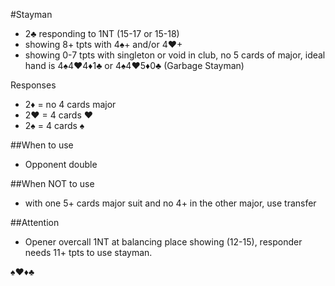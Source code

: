 #Stayman
- 2♣ responding to 1NT (15-17 or 15-18)
- showing 8+ tpts with 4♠+ and/or 4♥+
- showing 0-7 tpts with singleton or void in club, no 5 cards of major, ideal hand is 4♠4♥4♦1♣ or 4♠4♥5♦0♣ (Garbage Stayman)

Responses 
- 2♦ = no 4 cards major
- 2♥ = 4 cards ♥
- 2♠ = 4 cards ♠

##When to use
- Opponent double

##When NOT to use
- with one 5+ cards major suit and no 4+ in the other major, use transfer

##Attention
- Opener overcall 1NT at balancing place showing (12-15), responder needs 11+ tpts to use stayman.

♠♥♦♣
